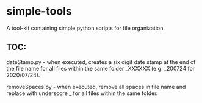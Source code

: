 # simple-tools
A tool-kit containing simple python scripts for file organization.

## TOC:

dateStamp.py - when executed, creates a six digit date stamp at the end of the file name for all files within the same folder _XXXXXX (e.g. _200724 for 2020/07/24).

removeSpaces.py - when executed, remove all spaces in file name and replace with underscore _ for all files within the same folder.

